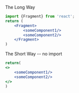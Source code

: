 The Long Way
```jsx
import {Fragment} from 'react';
return (
	<Fragment>
		<someComponent1/>
		<someComponent2/>
	</Fragment>
)
```


The Short Way -- no import
```jsx
return(
<>
	<someComponent1/>
	<someComponent2/>
</>
)
```